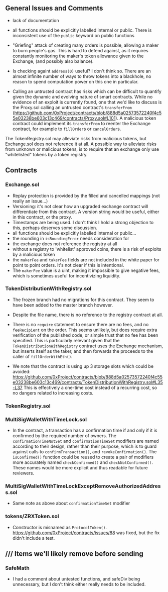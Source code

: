 ## General Issues and Comments

* lack of documentation
* all functions should be explicitly labelled internal or public. There is inconsistent use of the `public` keyword on public functions
* "Griefing" attack of creating many orders is possible, allowing a maker to burn people's gas. This is hard to defend against, as it requires constantly monitoring the maker's token allowance given to the Exchange, (and possibly also balance).
* Is checking againt `address(0)` useful? I don't think so. There are an almost infinite number of ways to throw tokens into a blackhole, no reason to spend computation power on this one in particular.

* Calling an untrusted contract has risks which can be difficult to quantify given the dynamic and evolving nature of smart contracts. While no evidence of an exploit is currently found, one that we'd like to discuss is the Proxy.sol calling an untrusted contract's `transferFrom` (https://github.com/0xProject/contracts/blob/888d5a02573572240f4c55e03238be603c13c469/contracts/Proxy.sol#L101).  A malicious token contract could implement its `transferFrom` to reenter the Exchange contract, for example to `fillOrder`s or `cancelOrder`s.

The TokenRegistry.sol may alleviate risks from malicious tokens, but Exchange.sol does not reference it at all.  A possible way to alleviate risks from unknown or malicious tokens, is to require that an exchange only use "whitelisted" tokens by a token registry.


## Contracts

### Exchange.sol

* Replay protection is provided by the filled and cancelled mappings (not really an issue...)
* Versioning: it's not clear how an upgraded exchange contract will differentiate from this contract. A version string would be useful, either in this contract, or the proxy.
* Timestamps are being used. I don't think I hold a strong objection to this, perhaps deserves some discussion.
* all functions should be explicitly labelled internal or public...
* the rounding in `isRoundingError` needs consideration for
* the exchange does not reference the registry at all
* without a registry to 'whitelist' approved coins, there is a risk of exploits by a malicious token
* the `makerFee` and `takerFee` fields are not included in the white paper for point to point orders. It's not clear if this is intentional.
* The `makerFee` value is a uint, making it impossible to give negative fees, which is sometimes useful for incentivizing liquidity.

### TokenDistributionWithRegistry.sol

* The frozen branch had no migrations for this contract. They seem to have been added to the master branch however.
* Despite the file name, there is no reference to the registry contract at all.
* There is no `require` statement to ensure there are no fees, and no `feeRecipient` on the order. This seems unlikely, but does require extra verification of the published code, or simple trust that no fee has been specified. This is particularly relevant given that the `TokenDistributionWithRegistry` contract uses the Exchange mechanism, but inserts itself as the taker, and then forwards the proceeds to the caller of `fillOrderWithEth()`.

* We note that the contract is using up 3 storage slots which could be avoided: https://github.com/0xProject/contracts/blob/888d5a02573572240f4c55e03238be603c13c469/contracts/TokenDistributionWithRegistry.sol#L35-L37  This is effectively a one-time cost instead of a recurring cost, so no dangers related to increasing costs.

### TokenRegistry.sol








### MultiSigWalletWithTimeLock.sol

*  In the contract, a transaction has a confirmation time if and only if it is confirmed by the required number of owners. The `confirmationTimeNotSet` and `confirmationTimeSet` modifiers are named according to their design, rather than their purpose, which is to guard against calls to `confirmTransaction()`, and `revokeConfirmation()`. The `isConfirmed()` function could be reused to create a pair of modifiers more accurately named `checkConfirmed()` and `checkNotConfirmed()`. These names would be more explicit and thus readable for future reviewers.



### MultiSigWalletWithTimeLockExceptRemoveAuthorizedAddress.sol

* Same note as above about `confirmationTimeSet` modifier


### tokens/ZRXToken.sol

* Constructor is misnamed as `ProtocolToken()`. https://github.com/0xProject/contracts/issues/88 was fixed, but the fix didn't include a test.


## /// Items we'll likely remove before sending

### SafeMath

* I had a comment about untested functions, and safeDiv being unnecessary, but I don't think either really needs to be included.
